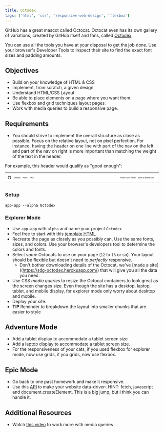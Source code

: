 ```yaml
---
title: Octodex
tags: ['html', 'css', 'responsive-web-design', 'flexbox']
---
```


GitHub has a great mascot called Octocat. Octocat even has its own gallery of variations, created by GitHub itself and fans, called [Octodex](https://octodex.github.com).

You can use all the tools you have at your disposal to get the job done. Use your browser's Developer Tools to inspect their site to find the exact font sizes and padding amounts.

## Objectives

- Build on your knowledge of HTML & CSS
- Implement, from scratch, a given design
- Understand HTML/CSS Layout
- Be able to place elements on a page where you want them.
- Use flexbox and grid techniques layout pages.
- Work with media queries to build a responsive page.

## Requirements

- You should strive to implement the overall structure as close as possible. Focus on the relative layout, not on pixel perfection. For instance, having the header on one line with part of the nav on the left and part of the nav on right is more important than matching the weight of the text in the header.

For example, this header would qualify as "good enough":

![](./assets/octodex-header-good-enough.png)

### Setup

```shell
app-app --alpha Octodex
```

### Explorer Mode

- Use `app-app` with `alpha` and name your project `Octodex`
- Feel free to start with this [template HTML](https://raw.githubusercontent.com/suncoast-devs/warp-gate/trunk/octodex/public/index.html)
- Recreate the page as closely as you possibly can. Use the same fonts, sizes, and colors. Use your browser's developers tool to determine the colors and fonts.
- Select _some_ Octocats to use on your page (`12` to `16` or so). Your layout should be flexible but doesn't need to _perfectly_ responsive.
  - Don't bother downloading details of the Octocat, we've [made a site]((https://sdg-octodex.herokuapp.com/) that will give you all the data you need.
- Use CSS _media queries_ to resize the Octocat containers to look great as the screen changes size. Even though the site has a desktop, laptop, tablet, and mobile display, for explorer mode only worry about desktop and mobile.
- Deploy your site.
- **TIP** Reminder to breakdown the layout into smaller chunks that are easier to style

## Adventure Mode

- Add a tablet display to accommodate a tablet screen size
- Add a laptop display to accommodate a tablet screen size.
- For the responsiveness of your cats, if you used flexbox for explorer mode, now use grids, if you grids, now use flexbox.

## Epic Mode

- Go back to one past homework and make it responsive.
- Use this [API](https://sdg-octodex.herokuapp.com/) to make your website data-driven. HINT: fetch, javascript and document.createElement. This is a big jump, but I think you can handle it.

## Additional Resources

- Watch [this video](https://www.youtube.com/watch?v=2KL-z9A56SQ) to work more with media queries
